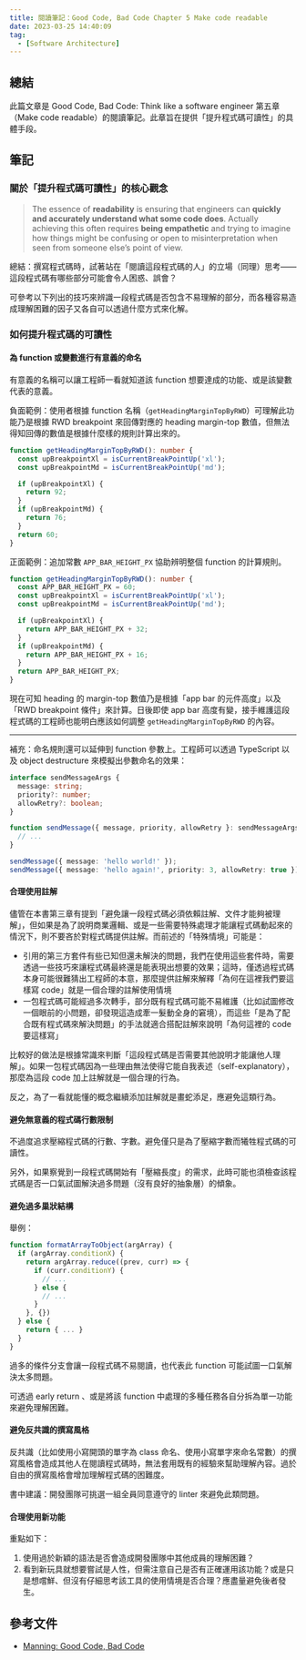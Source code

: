 ```yaml
---
title: 閱讀筆記：Good Code, Bad Code Chapter 5 Make code readable
date: 2023-03-25 14:40:09
tag:
  - [Software Architecture]
---
```


## 總結

此篇文章是 Good Code, Bad Code: Think like a software engineer 第五章（Make code readable）的閱讀筆記。此章旨在提供「提升程式碼可讀性」的具體手段。

## 筆記

### 關於「提升程式碼可讀性」的核心觀念

> The essence of **readability** is ensuring that engineers can **quickly and accurately understand what some code does**. Actually achieving this often requires **being empathetic** and trying to imagine how things might be confusing or open to misinterpretation when seen from someone else’s point of view.

總結：撰寫程式碼時，試著站在「閱讀這段程式碼的人」的立場（同理）思考——這段程式碼有哪些部分可能會令人困惑、誤會？

可參考以下列出的技巧來辨識一段程式碼是否包含不易理解的部分，而各種容易造成理解困難的因子又各自可以透過什麼方式來化解。

### 如何提升程式碼的可讀性

#### 為 function 或變數進行有意義的命名

有意義的名稱可以讓工程師一看就知道該 function 想要達成的功能、或是該變數代表的意義。

負面範例：使用者根據 function 名稱（`getHeadingMarginTopByRWD`）可理解此功能乃是根據 RWD breakpoint 來回傳對應的 heading margin-top 數值，但無法得知回傳的數值是根據什麼樣的規則計算出來的。

```ts
function getHeadingMarginTopByRWD(): number {
  const upBreakpointXl = isCurrentBreakPointUp('xl');
  const upBreakpointMd = isCurrentBreakPointUp('md');

  if (upBreakpointXl) {
    return 92;
  }
  if (upBreakpointMd) {
    return 76;
  }
  return 60;
}
```

正面範例：追加常數 `APP_BAR_HEIGHT_PX` 協助辨明整個 function 的計算規則。

```ts
function getHeadingMarginTopByRWD(): number {
  const APP_BAR_HEIGHT_PX = 60;
  const upBreakpointXl = isCurrentBreakPointUp('xl');
  const upBreakpointMd = isCurrentBreakPointUp('md');

  if (upBreakpointXl) {
    return APP_BAR_HEIGHT_PX + 32;
  }
  if (upBreakpointMd) {
    return APP_BAR_HEIGHT_PX + 16;
  }
  return APP_BAR_HEIGHT_PX;
}
```

現在可知 heading 的 margin-top 數值乃是根據「app bar 的元件高度」以及「RWD breakpoint 條件」來計算。日後即使 app bar 高度有變，接手維護這段程式碼的工程師也能明白應該如何調整 `getHeadingMarginTopByRWD` 的內容。

---

補充：命名規則還可以延伸到 function 參數上。工程師可以透過 TypeScript 以及 object destructure 來模擬出參數命名的效果：

```ts
interface sendMessageArgs {
  message: string;
  priority?: number;
  allowRetry?: boolean;
}

function sendMessage({ message, priority, allowRetry }: sendMessageArgs) {
  // ...
}

sendMessage({ message: 'hello world!' });
sendMessage({ message: 'hello again!', priority: 3, allowRetry: true });
```

#### 合理使用註解

儘管在本書第三章有提到「避免讓一段程式碼必須依賴註解、文件才能夠被理解」，但如果是為了說明商業邏輯、或是一些需要特殊處理才能讓程式碼動起來的情況下，則不要吝於對程式碼提供註解。而前述的「特殊情境」可能是：

- 引用的第三方套件有些已知但還未解決的問題，我們在使用這些套件時，需要透過一些技巧來讓程式碼最終還是能表現出想要的效果；這時，僅透過程式碼本身可能很難猜出工程師的本意，那麼提供註解來解釋「為何在這裡我們要這樣寫 code」就是一個合理的註解使用情境
- 一包程式碼可能經過多次轉手，部分既有程式碼可能不易維護（比如試圖修改一個眼前的小問題，卻發現這造成牽一髮動全身的窘境），而這些「是為了配合既有程式碼來解決問題」的手法就適合搭配註解來說明「為何這裡的 code 要這樣寫」

比較好的做法是根據常識來判斷「這段程式碼是否需要其他說明才能讓他人理解」。如果一包程式碼因為一些理由無法使得它能自我表述（self-explanatory），那麼為這段 code 加上註解就是一個合理的行為。

反之，為了一看就能懂的概念繼續添加註解就是畫蛇添足，應避免這類行為。

#### 避免無意義的程式碼行數限制

不過度追求壓縮程式碼的行數、字數。避免僅只是為了壓縮字數而犧牲程式碼的可讀性。

另外，如果察覺到一段程式碼開始有「壓縮長度」的需求，此時可能也須檢查該程式碼是否一口氣試圖解決過多問題（沒有良好的抽象層）的傾象。

#### 避免過多巢狀結構

舉例：

```ts
function formatArrayToObject(argArray) {
  if (argArray.conditionX) {
    return argArray.reduce((prev, curr) => {
      if (curr.conditionY) {
        // ...
      } else {
        // ...
      }
    }, {})
  } else {
    return { ... }
  }
}
```

過多的條件分支會讓一段程式碼不易閱讀，也代表此 function 可能試圖一口氣解決太多問題。

可透過 early return 、或是將該 function 中處理的多種任務各自分拆為單一功能來避免理解困難。

#### 避免反共識的撰寫風格

反共識（比如使用小寫開頭的單字為 class 命名、使用小寫單字來命名常數）的撰寫風格會造成其他人在閱讀程式碼時，無法套用既有的經驗來幫助理解內容。過於自由的撰寫風格會增加理解程式碼的困難度。

書中建議：開發團隊可挑選一組全員同意遵守的 linter 來避免此類問題。

#### 合理使用新功能

重點如下：

1. 使用過於新穎的語法是否會造成開發團隊中其他成員的理解困難？
2. 看到新玩具就想要嘗試是人性，但需注意自己是否有正確運用該功能？或是只是想嚐鮮、但沒有仔細思考該工具的使用情境是否合理？應盡量避免後者發生。

## 參考文件

- [Manning: Good Code, Bad Code](https://www.manning.com/books/good-code-bad-code)
